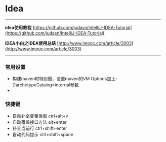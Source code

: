 # Idea

---

**idea使用教程**	[https://github.com/judasn/IntelliJ-IDEA-Tutorial](https://github.com/judasn/IntelliJ-IDEA-Tutorial)

**IDEA小白之IDEA使用总结**	[http://www.imooc.com/article/3003](http://www.imooc.com/article/3003)

---

### 常用设置
* 构建maven时特别慢，设置maven的VM Options加上-DarchetypeCatalog=internal参数
* 

### 快捷键
* 自动补全变量类型   ctrl+alt+v
* 自动覆盖接口方法	alt+enter
* 补全当前行		ctrl+shift+enter
* 自动代码提示	ctrl+shift+space
